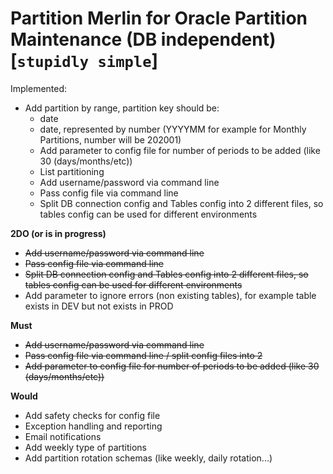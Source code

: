 # Partition Merlin for Oracle Partition Maintenance (DB independent) [`stupidly simple`]

Implemented:

* Add partition by range, partition key should be:
    * date
    * date, represented by number (YYYYMM for example for Monthly Partitions, number will be 202001)
    * Add parameter to config file for number of periods to be added (like 30 (days/months/etc))
    * List partitioning
    * Add username/password via command line
    * Pass config file via command line
    * Split DB connection config and Tables config into 2 different files, so tables config can be used for different environments


**2DO (or is in progress)**
* ~~Add username/password via command line~~
* ~~Pass config file via command line~~
* ~~Split DB connection config and Tables config into 2 different files, so tables config can be used for different environments~~
* Add parameter to ignore errors (non existing tables), for example table exists in DEV but not exists in PROD

**Must**

* ~~Add username/password via command line~~
* ~~Pass config file via command line / split config files into 2~~
* ~~Add parameter to config file for number of periods to be added (like 30 (days/months/etc))~~

**Would**
* Add safety checks for config file
* Exception handling and reporting
* Email notifications
* Add weekly type of partitions
* Add partition rotation schemas (like weekly, daily rotation...)

